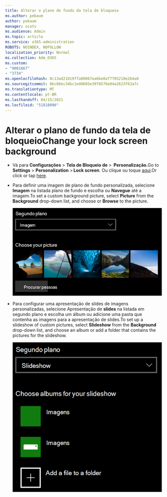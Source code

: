 ```yaml
---
title: Alterar o plano de fundo da tela de bloqueio
ms.author: pebaum
author: pebaum
manager: scotv
ms.audience: Admin
ms.topic: article
ms.service: o365-administration
ROBOTS: NOINDEX, NOFOLLOW
localization_priority: Normal
ms.collection: Adm_O365
ms.custom:
- "9001667"
- "3734"
ms.openlocfilehash: 8c13ad21019ffa00067ea6be0af7f05210e264a8
ms.sourcegitcommit: 8bc60ec34bc1e40685e3976576e04a2623f63a7c
ms.translationtype: MT
ms.contentlocale: pt-BR
ms.lasthandoff: 04/15/2021
ms.locfileid: "51818096"
---
```

# <a name="change-your-lock-screen-background"></a><span data-ttu-id="f397e-102">Alterar o plano de fundo da tela de bloqueio</span><span class="sxs-lookup"><span data-stu-id="f397e-102">Change your lock screen background</span></span>

- <span data-ttu-id="f397e-103">Vá para **Configurações**  >  **Tela de Bloqueio de**  >  **Personalização.**</span><span class="sxs-lookup"><span data-stu-id="f397e-103">Go to **Settings** > **Personalization** > **Lock screen**.</span></span> <span data-ttu-id="f397e-104">Ou clique ou toque [aqui](ms-settings:lockscreen?activationSource=GetHelp).</span><span class="sxs-lookup"><span data-stu-id="f397e-104">Or click or tap [here](ms-settings:lockscreen?activationSource=GetHelp).</span></span>

- <span data-ttu-id="f397e-105">Para definir uma imagem de plano  de fundo personalizada, selecione **Imagem** na listada plano de fundo e escolha ou **Navegue** até a imagem.</span><span class="sxs-lookup"><span data-stu-id="f397e-105">To set a custom background picture, select **Picture** from the **Background** drop-down list, and choose or **Browse** to the picture.</span></span>

  ![Definir uma imagem de plano de fundo personalizada.](media/set-custom-background-pic.png)

- <span data-ttu-id="f397e-107">Para configurar uma apresentação de slides de imagens  personalizadas, selecione Apresentação de **slides** na listada em segundo plano e escolha um álbum ou adicione uma pasta que contenha as imagens para a apresentação de slides.</span><span class="sxs-lookup"><span data-stu-id="f397e-107">To set up a slideshow of custom pictures, select **Slideshow** from the **Background** drop-down list, and choose an album or add a folder that contains the pictures for the slideshow.</span></span>

  ![Configurar uma apresentação de slides de imagens personalizadas.](media/set-up-slideshow-background.png)
